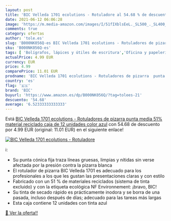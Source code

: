 ```yaml
---
layout: post
title: 'BIC Velleda 1701 ecolutions - Rotuladore al 54.68 % de descuento'
date: 2021-06-12 06:06:28
image: 'https://m.media-amazon.com/images/I/51fIXblsEeL._SL500_._SL400_.jpg'
comments: true
category: ofertas
author: 'tole.es'
slug: 'B000NK056Q-es BIC Velleda 1701 ecolutions - Rotuladores de pizarra punta...'
sku: 'B000NK056Q-es'
tags: [ 'Bolígrafos, lápices y útiles de escritura','Oficina y papelería','Rotuladores para pizarra','Rotuladores y subrayadores','bic','rotuladores', ]
actualPrice: 4.99 EUR
currency: EUR
price: 4.99
comparePrice: 11.01 EUR
prodname: 'BIC Velleda 1701 ecolutions - Rotuladores de pizarra  punta media  51% material reciclado  caja de 12 unidades  color azul'
country: 'es'
flag: '🇪🇸'
brand: 'BIC'
buyurl: 'https://www.amazon.es/dp/B000NK056Q/?tag=tolees-21'
descuento: '54.68'
average: '6.52333333333333'
---
```


Está [BIC Velleda 1701 ecolutions - Rotuladores de pizarra  punta media  51% material reciclado  caja de 12 unidades  color azul](https://www.amazon.es/dp/B000NK056Q/?tag=tolees-21) con 54.68 de descuento por 4.99 EUR (original: 11.01 EUR) en el siguiente enlace!

[![BIC Velleda 1701 ecolutions - Rotuladore](https://m.media-amazon.com/images/I/51fIXblsEeL._SL500_._SL400_.jpg)](https://www.amazon.es/dp/B000NK056Q/?tag=tolees-21)

ℹ️:

- Su punta cónica fija traza líneas gruesas, limpias y nítidas sin verse afectada por la presión contra la pizarra blanca
- El rotulador de pizarra BIC Velleda 1701 es adecuado para los profesionales a los que les gustan las presentaciones claras y con estilo
- Fabricado con un 51 % de materiales reciclados (sistema de tinta excluido) y con la etiqueta ecológica NF Environnement: ¡bravo, BIC!
- Su tinta de secado rápido es prácticamente inodora y se borra de una pasada, incluso después de días; adecuado para las tareas más largas
- Esta caja contiene 12 unidades con tinta azul

[🛒 Ver la oferta!!](https://www.amazon.es/dp/B000NK056Q/?tag=tolees-21)
